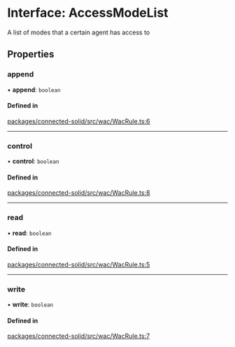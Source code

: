 # Interface: AccessModeList

A list of modes that a certain agent has access to

## Properties

### append

• **append**: `boolean`

#### Defined in

[packages/connected-solid/src/wac/WacRule.ts:6](https://github.com/o-development/ldo/blob/db87958cb6f858f6cf7340ba5d9536a3a794d587/packages/connected-solid/src/wac/WacRule.ts#L6)

___

### control

• **control**: `boolean`

#### Defined in

[packages/connected-solid/src/wac/WacRule.ts:8](https://github.com/o-development/ldo/blob/db87958cb6f858f6cf7340ba5d9536a3a794d587/packages/connected-solid/src/wac/WacRule.ts#L8)

___

### read

• **read**: `boolean`

#### Defined in

[packages/connected-solid/src/wac/WacRule.ts:5](https://github.com/o-development/ldo/blob/db87958cb6f858f6cf7340ba5d9536a3a794d587/packages/connected-solid/src/wac/WacRule.ts#L5)

___

### write

• **write**: `boolean`

#### Defined in

[packages/connected-solid/src/wac/WacRule.ts:7](https://github.com/o-development/ldo/blob/db87958cb6f858f6cf7340ba5d9536a3a794d587/packages/connected-solid/src/wac/WacRule.ts#L7)
